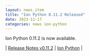 ```yaml
---
layout: news_item
title: "Ion Python 0.11.2 Released"
date: 2023-11-17
categories: news ion-python
---
```


Ion Python 0.11.2 is now available.

| [Release Notes v0.11.2](https://github.com/amazon-ion/ion-python/releases/tag/v0.11.2) | [Ion Python](https://github.com/amazon-ion/ion-python) |

